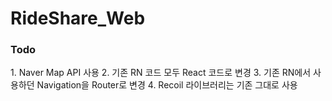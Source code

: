 <h1>RideShare_Web</h1>

<h3>Todo</h3>
1. Naver Map API 사용
2. 기존 RN 코드 모두 React 코드로 변경
3. 기존 RN에서 사용하던 Navigation을 Router로 변경
4. Recoil 라이브러리는 기존 그대로 사용
